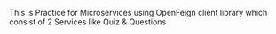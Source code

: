 
This is Practice for Microservices using OpenFeign client library which consist of 2 Services like Quiz & Questions
